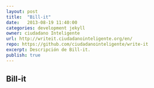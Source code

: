 ```yaml
---
layout: post
title:  "Bill-it"
date:   2013-08-19 11:40:00
categories: development jekyll
owner: ciudadano Inteligente
url: http://writeit.ciudadanointeligente.org/en/
repo: https://github.com/ciudadanointeligente/write-it
excerpt: Descripción de Bill-it.
publish: true
---
```


Bill-it
---------------------